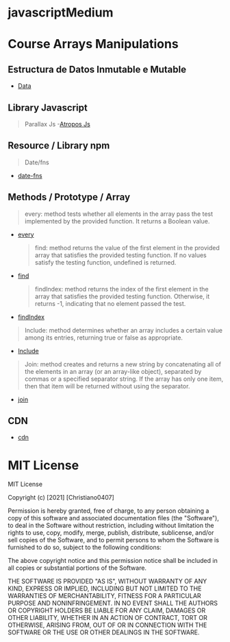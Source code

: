 # javascriptMedium

# Course Arrays Manipulations

## Estructura de Datos Inmutable e Mutable

- [Data](https://www.youtube.com/watch?v=Wo0qiGPSV-s)

## Library Javascript

> Parallax Js -[Atropos Js](https://atroposjs.com/)

## Resource / Library npm

> Date/fns

- [date-fns](https://date-fns.org/)

## Methods / Prototype / Array

> every: method tests whether all elements in the array pass the test implemented by the provided function. It returns a Boolean value.

- [every](https://developer.mozilla.org/en-US/docs/Web/JavaScript/Reference/Global_Objects/Array/every)

  > find: method returns the value of the first element in the provided array that satisfies the provided testing function. If no values satisfy the testing function, undefined is returned.

- [find](https://developer.mozilla.org/en-US/docs/Web/JavaScript/Reference/Global_Objects/Array/find)

  > findIndex: method returns the index of the first element in the array that satisfies the provided testing function. Otherwise, it returns -1, indicating that no element passed the test.

- [findIndex](https://developer.mozilla.org/en-US/docs/Web/JavaScript/Reference/Global_Objects/Array/findIndex)

> Include: method determines whether an array includes a certain value among its entries, returning true or false as appropriate.

- [Include](https://developer.mozilla.org/en-US/docs/Web/JavaScript/Reference/Global_Objects/Array/includes)

> Join: method creates and returns a new string by concatenating all of the elements in an array (or an array-like object), separated by commas or a specified separator string. If the array has only one item, then that item will be returned without using the separator.

- [join](https://developer.mozilla.org/en-US/docs/Web/JavaScript/Reference/Global_Objects/Array/join)

## CDN

- [cdn](https://cdnjs.com/)

# MIT License

MIT License

Copyright (c) [2021] [Christiano0407]

Permission is hereby granted, free of charge, to any person obtaining a copy of this software and associated documentation files (the "Software"), to deal in the Software without restriction, including without limitation the rights to use, copy, modify, merge, publish, distribute, sublicense, and/or sell copies of the Software, and to permit persons to whom the Software is furnished to do so, subject to the following conditions:

The above copyright notice and this permission notice shall be included in all copies or substantial portions of the Software.

THE SOFTWARE IS PROVIDED "AS IS", WITHOUT WARRANTY OF ANY KIND, EXPRESS OR IMPLIED, INCLUDING BUT NOT LIMITED TO THE WARRANTIES OF MERCHANTABILITY, FITNESS FOR A PARTICULAR PURPOSE AND NONINFRINGEMENT. IN NO EVENT SHALL THE AUTHORS OR COPYRIGHT HOLDERS BE LIABLE FOR ANY CLAIM, DAMAGES OR OTHER LIABILITY, WHETHER IN AN ACTION OF CONTRACT, TORT OR OTHERWISE, ARISING FROM, OUT OF OR IN CONNECTION WITH THE SOFTWARE OR THE USE OR OTHER DEALINGS IN THE SOFTWARE.
